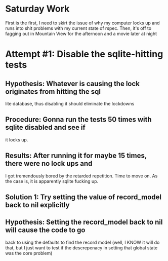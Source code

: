 Saturday Work
=
First is the first, I need to skirt the issue of why my computer locks
up and runs into shit problems with my current state of rspec. Then, it's
off to fagging out in Mountain View for the afternoon and a movie later at
night

Attempt #1: Disable the sqlite-hitting tests
=
## Hypothesis: Whatever is causing the lock originates from hitting the sql
  lite database, thus disabling it should eliminate the lockdowns

## Procedure: Gonna run the tests 50 times with sqlite disabled and see if
  it locks up.

## Results: After running it for maybe 15 times, there were no lock ups and
  I got tremendously bored by the retarded repetition. Time to move on. As
  the case is, it is apparently sqlite fucking up.

## Solution 1: Try setting the value of record_model back to nil explicitly

## Hypothesis: Setting the record_model back to nil will cause the code to go
  back to using the defaults to find the record model (well, I KNOW it will do
  that, but I just want to test if the descrepenacy in setting that global state
  was the core problem)